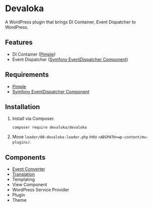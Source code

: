 # Devaloka

A WordPress plugin that brings DI Container, Event Dispatcher to WordPress.

## Features

*   DI Container ([Pimple](https://github.com/silexphp/Pimple))
*   Event Dispatcher ([Symfony EventDispatcher Component](https://github.com/symfony/event-dispatcher))

## Requirements

*   [Pimple](https://github.com/silexphp/Pimple)
*   [Symfony EventDispatcher Component](https://github.com/symfony/event-dispatcher)

## Installation

1.  Install via Composer.

    ```sh
    composer require devaloka/devaloka
    ```

2.  Move `loader/00-devaloka-loader.php` into `<ABSPATH>wp-content/mu-plugins/`.

## Components

*   [Event Converter](https://github.com/devaloka/devaloka-event-converter)
*   [Translation](https://github.com/devaloka/devaloka-translation)
*   Templating
*   View Component
*   WordPress Service Provider
*   Plugin
*   Theme
